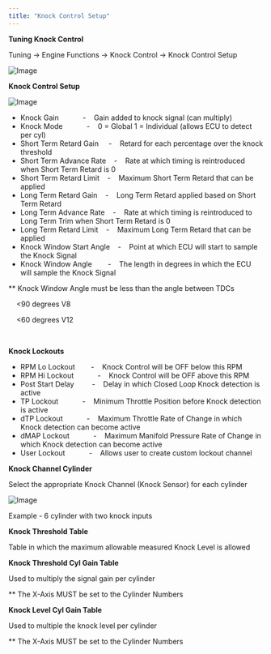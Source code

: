 ```yaml
---
title: "Knock Control Setup"
---
```


**Tuning Knock Control**


Tuning -\> Engine Functions -\> Knock Control -\> Knock Control Setup


![Image](</lib/NewItem293.jpg>)


**Knock Control Setup**


![Image](</lib/NewItem292.jpg>)


* Knock Gain&nbsp; &nbsp; &nbsp; &nbsp; &nbsp; &nbsp; -&nbsp; &nbsp; Gain added to knock signal (can multiply)
* Knock Mode&nbsp; &nbsp; &nbsp; &nbsp; &nbsp; &nbsp; -&nbsp; &nbsp; 0 = Global 1 = Individual (allows ECU to detect per cyl)
* Short Term Retard Gain &nbsp; &nbsp; -&nbsp; &nbsp; Retard for each percentage over the knock threshold
* Short Term Advance Rate&nbsp; &nbsp; -&nbsp; &nbsp; Rate at which timing is reintroduced when Short Term Retard is 0
* Short Term Retard Limit&nbsp; &nbsp; -&nbsp; &nbsp; Maximum Short Term Retard that can be applied
* Long Term Retard Gain&nbsp; &nbsp; -&nbsp; &nbsp; Long Term Retard applied based on Short Term Retard&nbsp;
* Long Term Advance Rate&nbsp; &nbsp; -&nbsp; &nbsp; Rate at which timing is reintroduced to Long Term Trim when Short Term Retard is 0
* Long Term Retard Limit&nbsp; &nbsp; -&nbsp; &nbsp; Maximum Long Term Retard that can be applied &nbsp; &nbsp;
* Knock Window Start Angle&nbsp; &nbsp; -&nbsp; &nbsp; Point at which ECU will start to sample the Knock Signal
* Knock Window Angle&nbsp; &nbsp; &nbsp; &nbsp; -&nbsp; &nbsp; The length in degrees in which the ECU will sample the Knock Signal



\*\* Knock Window Angle must be less than the angle between TDCs

&nbsp; &nbsp; \<90 degrees V8

&nbsp; &nbsp; \<60 degrees V12

&nbsp;&nbsp; &nbsp;

**Knock Lockouts**


* RPM Lo Lockout&nbsp; &nbsp; &nbsp; &nbsp; -&nbsp; &nbsp; Knock Control will be OFF below this RPM
* RPM Hi Lockout&nbsp; &nbsp; &nbsp; &nbsp; &nbsp; &nbsp; -&nbsp; &nbsp; Knock Control will be OFF above this RPM
* Post Start Delay &nbsp; &nbsp; &nbsp; &nbsp; -&nbsp; &nbsp; Delay in which Closed Loop Knock detection is active
* TP Lockout&nbsp; &nbsp; &nbsp; &nbsp; &nbsp; &nbsp; -&nbsp; &nbsp; Minimum Throttle Position before Knock detection is active
* dTP Lockout&nbsp; &nbsp; &nbsp; &nbsp; &nbsp; &nbsp; -&nbsp; &nbsp; Maximum Throttle Rate of Change in which Knock detection can become active
* dMAP Lockout&nbsp; &nbsp; &nbsp; &nbsp; &nbsp; &nbsp; -&nbsp; &nbsp; Maximum Manifold Pressure Rate of Change in which Knock detection can become active&nbsp;
* User Lockout&nbsp; &nbsp; &nbsp; &nbsp; &nbsp; &nbsp; -&nbsp; &nbsp; Allows user to create custom lockout channel


**Knock Channel Cylinder**


Select the appropriate Knock Channel (Knock Sensor) for each cylinder


![Image](</lib/NewItem122.png>)

Example - 6 cylinder with two knock inputs


**Knock Threshold Table**


Table in which the maximum allowable measured Knock Level is allowed


**Knock Threshold Cyl Gain Table**


Used to multiply the signal gain per cylinder&nbsp;


\*\* The X-Axis MUST be set to the Cylinder Numbers


**Knock Level Cyl Gain Table**


Used to multiple the knock level per cylinder


\*\* The X-Axis MUST be set to the Cylinder Numbers



